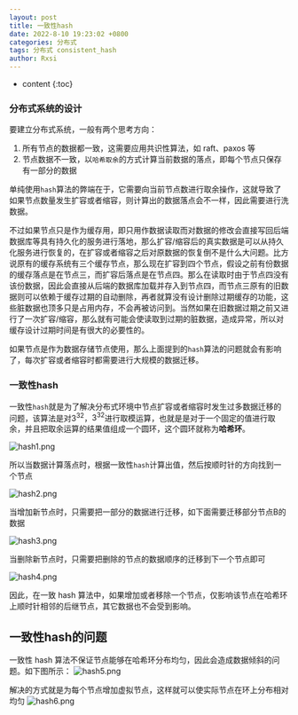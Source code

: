 ```yaml
---
layout: post
title: 一致性hash
date: 2022-8-10 19:23:02 +0800
categories: 分布式
tags: 分布式 consistent_hash 
author: Rxsi
---
```


* content
{:toc}

### 分布式系统的设计
要建立分布式系统，一般有两个思考方向：

1. 所有节点的数据都一致，这需要应用共识性算法，如 raft、paxos 等
2. 节点数据不一致，以`哈希取余`的方式计算当前数据的落点，即每个节点只保存有一部分的数据

单纯使用`hash`算法的弊端在于，它需要向当前节点数进行取余操作，这就导致了如果节点数量发生扩容或者缩容，则计算出的数据落点会不一样，因此需要进行洗数据。

不过如果节点只是作为缓存用，即只用作数据读取而对数据的修改会直接写回后端数据库等具有持久化的服务进行落地，那么扩容/缩容后的真实数据是可以从持久化服务进行恢复的，在扩容或者缩容之后对原数据的恢复倒不是什么大问题。比方说原有的缓存系统有三个缓存节点，那么现在扩容到四个节点，假设之前有份数据的缓存落点是在节点三，而扩容后落点是在节点四。那么在读取时由于节点四没有该份数据，因此会直接从后端的数据库加载并存入到节点四，而节点三原有的旧数据则可以依赖于缓存过期的自动删除，再者就算没有设计删除过期缓存的功能，这些脏数据也顶多只是占用内存，不会再被访问到。当然如果在旧数据过期之前又进行了一次扩容/缩容，那么就有可能会使读取到过期的脏数据，造成异常，所以对缓存设计过期时间是有很大的必要性的。

如果节点是作为数据存储节点使用，那么上面提到的`hash`算法的问题就会有影响了，每次扩容或者缩容时都需要进行大规模的数据迁移。
<!--more-->
### 一致性hash
一致性`hash`就是为了解决分布式环境中节点扩容或者缩容时发生过多数据迁移的问题，该算法是对3<sup>32</sup>，$3^32$进行取模运算，也就是是对于一个固定的值进行取余，并且把取余运算的结果值组成一个圆环，这个圆环就称为**哈希环**。

![hash1.png](/images/distributed_hash/hash1.png)

所以当数据计算落点时，根据一致性`hash`计算出值，然后按顺时针的方向找到一个节点

![hash2.png](/images/distributed_hash/hash2.png)

当增加新节点时，只需要把一部分的数据进行迁移，如下面需要迁移部分节点B的数据

![hash3.png](/images/distributed_hash/hash3.png)

当删除新节点时，只需要把删除的节点的数据顺序的迁移到下一个节点即可

![hash4.png](/images/distributed_hash/hash4.png)

因此，在一致 hash 算法中，如果增加或者移除一个节点，仅影响该节点在哈希环上顺时针相邻的后继节点，其它数据也不会受到影响。
## 一致性hash的问题

一致性 hash 算法不保证节点能够在哈希环分布均匀，因此会造成数据倾斜的问题。如下图所示：
![hash5.png](/images/distributed_hash/hash5.png)

解决的方式就是为每个节点增加虚拟节点，这样就可以使实际节点在环上分布相对均匀
![hash6.png](/images/distributed_hash/hash6.png)
